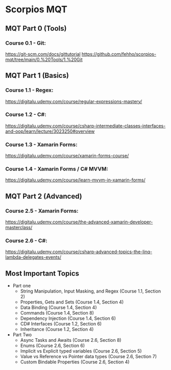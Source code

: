 # Scorpios MQT

## MQT Part 0 (Tools)

### Course 0.1 - Git:

https://git-scm.com/docs/gittutorial
https://github.com/fehho/scorpios-mqt/tree/main/0.%20Tools/1.%20Git

## MQT Part 1 (Basics)

### Course 1.1 - Regex:

https://digitalu.udemy.com/course/regular-expressions-mastery/

### Course 1.2 - C#:

https://digitalu.udemy.com/course/csharp-intermediate-classes-interfaces-and-oop/learn/lecture/3023250#overview

### Course 1.3 - Xamarin Forms:

https://digitalu.udemy.com/course/xamarin-forms-course/

### Course 1.4 - Xamarin Forms / C# MVVM:

https://digitalu.udemy.com/course/learn-mvvm-in-xamarin-forms/



## MQT Part 2 (Advanced)

### Course 2.5 - Xamarin Forms:

https://digitalu.udemy.com/course/the-advanced-xamarin-developer-masterclass/

### Course 2.6 - C#:

https://digitalu.udemy.com/course/csharp-advanced-topics-the-linq-lambda-delegates-events/



## Most Important Topics

+ Part one
   - String Manipulation, Input Masking, and Regex (Course 1.1, Section 2)
   - Properties, Gets and Sets (Course 1.4, Section 4)
   - Data Binding (Course 1.4, Section 4)
   - Commands (Course 1.4, Section 8)
   - Dependency Injection (Course 1.4, Section 6)
   - CD# Interfaces (Course 1.2, Section 6)
   - Inheritance (Course 1.2, Section 4)
+ Part Two
   - Async Tasks and Awaits (Course 2.6, Section 8)
   - Enums (Course 2.6, Section 6)
   - Implicit vs Explicit typed variables (Course 2.6, Section 5)
   - Value vs Reference vs Pointer data types (Course 2.6, Section 7)
   - Custom Bindable Properties (Course 2.6, Section 4)

